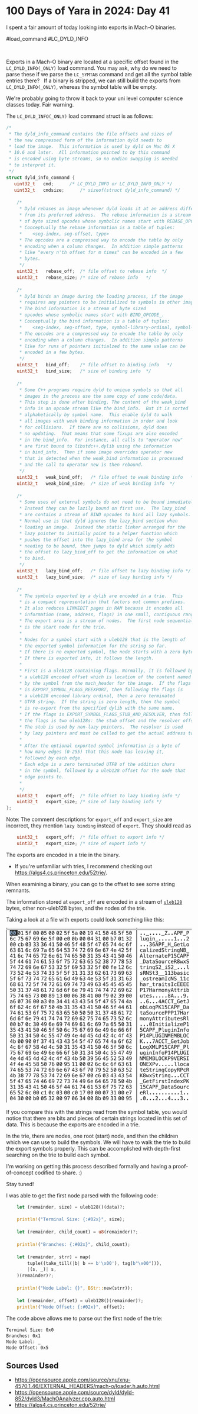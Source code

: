 # 100 Days of Yara in 2024: Day 41
I spent a fair amount of today looking into exports in Mach-O binaries. 

#load_command #LC_DYLD_INFO

 

Exports in a Mach-O binary are located at a specific offset found in the `LC_DYLD_INFO(_ONLY)` load command. You may ask, why do we need to parse these if we parse the `LC_SYMTAB` command and get all the symbol table entries there?
 
If a binary is stripped, we can still build the exports from `LC_DYLD_INFO(_ONLY)`, whereas the symbol table will be empty.

We're probably going to throw it back to your uni level computer science classes today. Fair warning.

The `LC_DYLD_INFO(_ONLY)` load command struct is as follows:

```c
/*
 * The dyld_info_command contains the file offsets and sizes of 
 * the new compressed form of the information dyld needs to 
 * load the image.  This information is used by dyld on Mac OS X
 * 10.6 and later.  All information pointed to by this command
 * is encoded using byte streams, so no endian swapping is needed
 * to interpret it. 
 */
struct dyld_info_command {
   uint32_t   cmd;		/* LC_DYLD_INFO or LC_DYLD_INFO_ONLY */
   uint32_t   cmdsize;		/* sizeof(struct dyld_info_command) */

    /*
     * Dyld rebases an image whenever dyld loads it at an address different
     * from its preferred address.  The rebase information is a stream
     * of byte sized opcodes whose symbolic names start with REBASE_OPCODE_.
     * Conceptually the rebase information is a table of tuples:
     *    <seg-index, seg-offset, type>
     * The opcodes are a compressed way to encode the table by only
     * encoding when a column changes.  In addition simple patterns
     * like "every n'th offset for m times" can be encoded in a few
     * bytes.
     */
    uint32_t   rebase_off;	/* file offset to rebase info  */
    uint32_t   rebase_size;	/* size of rebase info   */
    
    /*
     * Dyld binds an image during the loading process, if the image
     * requires any pointers to be initialized to symbols in other images.  
     * The bind information is a stream of byte sized 
     * opcodes whose symbolic names start with BIND_OPCODE_.
     * Conceptually the bind information is a table of tuples:
     *    <seg-index, seg-offset, type, symbol-library-ordinal, symbol-name, addend>
     * The opcodes are a compressed way to encode the table by only
     * encoding when a column changes.  In addition simple patterns
     * like for runs of pointers initialzed to the same value can be 
     * encoded in a few bytes.
     */
    uint32_t   bind_off;	/* file offset to binding info   */
    uint32_t   bind_size;	/* size of binding info  */
        
    /*
     * Some C++ programs require dyld to unique symbols so that all
     * images in the process use the same copy of some code/data.
     * This step is done after binding. The content of the weak_bind
     * info is an opcode stream like the bind_info.  But it is sorted
     * alphabetically by symbol name.  This enable dyld to walk 
     * all images with weak binding information in order and look
     * for collisions.  If there are no collisions, dyld does
     * no updating.  That means that some fixups are also encoded
     * in the bind_info.  For instance, all calls to "operator new"
     * are first bound to libstdc++.dylib using the information
     * in bind_info.  Then if some image overrides operator new
     * that is detected when the weak_bind information is processed
     * and the call to operator new is then rebound.
     */
    uint32_t   weak_bind_off;	/* file offset to weak binding info   */
    uint32_t   weak_bind_size;  /* size of weak binding info  */
    
    /*
     * Some uses of external symbols do not need to be bound immediately.
     * Instead they can be lazily bound on first use.  The lazy_bind
     * are contains a stream of BIND opcodes to bind all lazy symbols.
     * Normal use is that dyld ignores the lazy_bind section when
     * loading an image.  Instead the static linker arranged for the
     * lazy pointer to initially point to a helper function which 
     * pushes the offset into the lazy_bind area for the symbol
     * needing to be bound, then jumps to dyld which simply adds
     * the offset to lazy_bind_off to get the information on what 
     * to bind.  
     */
    uint32_t   lazy_bind_off;	/* file offset to lazy binding info */
    uint32_t   lazy_bind_size;  /* size of lazy binding infs */
    
    /*
     * The symbols exported by a dylib are encoded in a trie.  This
     * is a compact representation that factors out common prefixes.
     * It also reduces LINKEDIT pages in RAM because it encodes all  
     * information (name, address, flags) in one small, contiguous range.
     * The export area is a stream of nodes.  The first node sequentially
     * is the start node for the trie.  
     *
     * Nodes for a symbol start with a uleb128 that is the length of
     * the exported symbol information for the string so far.
     * If there is no exported symbol, the node starts with a zero byte. 
     * If there is exported info, it follows the length.  
	 *
	 * First is a uleb128 containing flags. Normally, it is followed by
     * a uleb128 encoded offset which is location of the content named
     * by the symbol from the mach_header for the image.  If the flags
     * is EXPORT_SYMBOL_FLAGS_REEXPORT, then following the flags is
     * a uleb128 encoded library ordinal, then a zero terminated
     * UTF8 string.  If the string is zero length, then the symbol
     * is re-export from the specified dylib with the same name.
	 * If the flags is EXPORT_SYMBOL_FLAGS_STUB_AND_RESOLVER, then following
	 * the flags is two uleb128s: the stub offset and the resolver offset.
	 * The stub is used by non-lazy pointers.  The resolver is used
	 * by lazy pointers and must be called to get the actual address to use.
     *
     * After the optional exported symbol information is a byte of
     * how many edges (0-255) that this node has leaving it, 
     * followed by each edge.
     * Each edge is a zero terminated UTF8 of the addition chars
     * in the symbol, followed by a uleb128 offset for the node that
     * edge points to.
     *  
     */
    uint32_t   export_off;	/* file offset to lazy binding info */
    uint32_t   export_size;	/* size of lazy binding infs */
};
```
Note: The comment descriptions for `export_off` and `export_size` are incorrect, they mention `lazy binding` instead of `export`. They should read as 

```c
    uint32_t   export_off;	/* file offset to export info */
    uint32_t   export_size;	/* size of export info */
```

The exports are encoded in a trie in the binary.
- If you're unfamiliar with tries, I recommend checking out https://algs4.cs.princeton.edu/52trie/.

When examining a binary, you can go to the offset to see some string remnants.

The information stored at `export_off` are encoded in a stream of [`uleb128`](https://en.wikipedia.org/wiki/LEB128) bytes, other non-uleb128 bytes, and the nodes of the trie.

Taking a look at a file with exports could look something like this:

![hex output of export symbols](/static/images/100-days-of-yara-2024-day-41/export_hex.png)

If you compare this with the strings read from the symbol table, you would notice that there are bits and pieces of certain strings located in this set of data. This is because the exports are encoded in a trie. 

In the trie, there are nodes, one root (start) node, and then the children which we can use to build the symbols. We will have to walk the trie to build the export symbols properly. This can be accomplished with depth-first searching on the trie to build each symbol.

I'm working on getting this process described formally and having a proof-of-concept codified to share. :)

Stay tuned!

I was able to get the first node parsed with the following code:

```rust
    let (remainder, size) = uleb128()(data)?;

    println!("Terminal Size: {:#02x}", size);

    let (remainder, child_count) = u8(remainder)?;

    println!("Branches: {:#02x}", child_count);

    let (remainder, strr) = map(
        tuple((take_till(|b| b == b'\x00'), tag(b"\x00"))),
        |(s, _)| s,
    )(remainder)?;

    println!("Node Label: {}", BStr::new(strr));

    let (remainder, offset) = uleb128()(remainder)?;
    println!("Node Offset: {:#02x}", offset);
```

The code above allows me to parse out the first node of the trie:
```
Terminal Size: 0x0
Branches: 0x1
Node Label: _
Node Offset: 0x5
```

## Sources Used
-  https://opensource.apple.com/source/xnu/xnu-4570.1.46/EXTERNAL_HEADERS/mach-o/loader.h.auto.html
- https://opensource.apple.com/source/dyld/dyld-852/dyld3/MachOAnalyzer.cpp.auto.html
- https://algs4.cs.princeton.edu/52trie/
